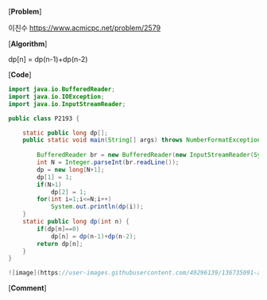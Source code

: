 [**Problem**]

이친수 https://www.acmicpc.net/problem/2579

[**Algorithm**]

dp[n] = dp(n-1)+dp(n-2)

[**Code**]

```java
import java.io.BufferedReader;
import java.io.IOException;
import java.io.InputStreamReader;

public class P2193 {

	static public long dp[];
	public static void main(String[] args) throws NumberFormatException, IOException {
		
		BufferedReader br = new BufferedReader(new InputStreamReader(System.in));	
		int N = Integer.parseInt(br.readLine()); 
		dp = new long[N+1];
		dp[1] = 1;
		if(N>1)
			dp[2] = 1;
		for(int i=1;i<=N;i++)
			System.out.println(dp(i));
	}
	static public long dp(int n) {
		if(dp[n]==0)
			dp[n] = dp(n-1)+dp(n-2);
		return dp[n];
	}
}

![image](https://user-images.githubusercontent.com/49296139/136735091-abee5094-4ad7-4c38-97c3-1c6adf010834.png)

```
[**Comment**]
